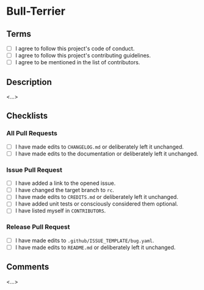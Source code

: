 # Bull-Terrier

## Terms

- [ ] I agree to follow this project's code of conduct.
- [ ] I agree to follow this project's contributing guidelines.
- [ ] I agree to be mentioned in the list of contributors.

## Description

<...>

## Checklists

### All Pull Requests

- [ ] I have made edits to `CHANGELOG.md` or deliberately left it unchanged.
- [ ] I have made edits to the documentation or deliberately left it unchanged.

### Issue Pull Request

- [ ] I have added a link to the opened issue.
- [ ] I have changed the target branch to `rc`.
- [ ] I have made edits to `CREDITS.md` or deliberately left it unchanged.
- [ ] I have added unit tests or consciously considered them optional.
- [ ] I have listed myself in `CONTRIBUTORS`.

### Release Pull Request

- [ ] I have made edits to `.github/ISSUE_TEMPLATE/bug.yaml`.
- [ ] I have made edits to `README.md` or deliberately left it unchanged.

## Comments

<...>
